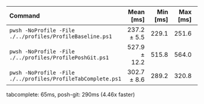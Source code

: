 | Command | Mean [ms] | Min [ms] | Max [ms] | Relative |
|:---|---:|---:|---:|---:|
| `pwsh -NoProfile -File ./../profiles/ProfileBaseline.ps1` | 237.2 ± 5.5 | 229.1 | 251.6 | 1.00 |
| `pwsh -NoProfile -File ./../profiles/ProfilePoshGit.ps1` | 527.9 ± 12.2 | 515.8 | 564.0 | 2.23 ± 0.07 |
| `pwsh -NoProfile -File ./../profiles/ProfileTabComplete.ps1` | 302.7 ± 8.6 | 289.2 | 320.8 | 1.28 ± 0.05 |

tabcomplete: 65ms, posh-git: 290ms (4.46x faster)

